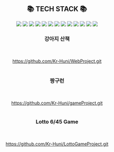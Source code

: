 <div align="center">

  <h2>📚 TECH STACK 📚</h2>

<img src="https://img.shields.io/badge/Java-007396?style=flat-square&logo=Java&logoColor=white"/>
<img src="https://img.shields.io/badge/JavaScript-F7DF1E?style=flat-square&logo=JavaScript&logoColor=black"/>
<img src="https://img.shields.io/badge/HTML-E34F26?style=flat-square&logo=HTML5&logoColor=white"/>
<img src="https://img.shields.io/badge/CSS-1572B6?style=flat-square&logo=CSS3&logoColor=white"/>
<img src="https://img.shields.io/badge/MySQL-4479A1?style=flat-square&logo=MySQL&logoColor=white"/>
<img src="https://img.shields.io/badge/Spring-6DB33F?style=flat-square&logo=Spring&logoColor=white"/>
<img src="https://img.shields.io/badge/github-181717?style=flat-square&logo=github&logoColor=white"/>
<img src="https://img.shields.io/badge/git-F05032?style=flat-square&logo=git&logoColor=white"/>  
<img src="https://img.shields.io/badge/Maven-C71A36?style=flat-square&logo=Apache%20Maven&logoColor=white"/>
<img src="https://img.shields.io/badge/Eclipse-2C2255?style=flat-square&logo=Eclipse%20IDE&logoColor=white"/>
<img src="https://img.shields.io/badge/jQuery-0769AD?style=flat-square&logo=jQuery&logoColor=white"/>
<img src="https://img.shields.io/badge/JUnit-25A162?style=flat-square&logo=JUnit&logoColor=white"/>
<img src="https://img.shields.io/badge/Apache%20Tomcat-F8DC75?style=flat-square&logo=Apache%20Tomcat&logoColor=black"/>

### 강아지 산책
<br></br>
https://github.com/Kr-Huni/WebProject.git
<br></br>
### 짱구런
<br></br>
https://github.com/Kr-Huni/gameProject.git
<br></br>
### Lotto 6/45 Game
<br></br>
https://github.com/Kr-Huni/LottoGameProject.git
<br></br>
<!--
**Kr-Huni/Kr-Huni** is a ✨ _special_ ✨ repository because its `README.md` (this file) appears on your GitHub profile.

Here are some ideas to get you started:

- 🔭 I’m currently working on ...
- 🌱 I’m currently learning ...
- 👯 I’m looking to collaborate on ...
- 🤔 I’m looking for help with ...
- 💬 Ask me about ...
- 📫 How to reach me: ...
- 😄 Pronouns: ...
- ⚡ Fun fact: ...
-->
